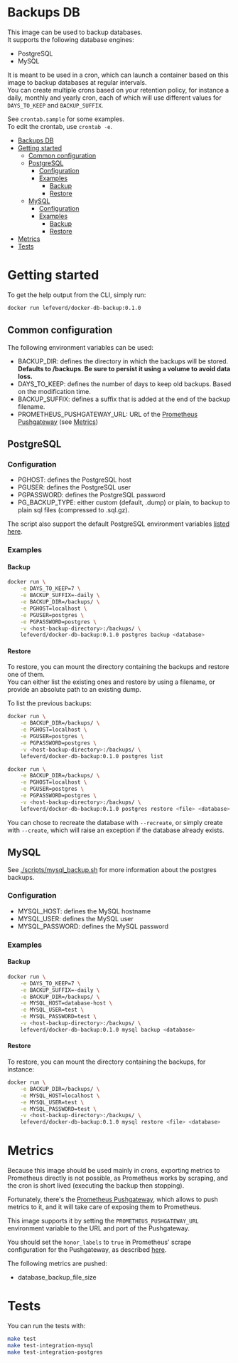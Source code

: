 # Backups DB

This image can be used to backup databases.  
It supports the following database engines:

- PostgreSQL
- MySQL

It is meant to be used in a cron, which can launch a container based on this image to backup
databases at regular intervals.  
You can create multiple crons based on your retention policy, for instance a daily, monthly and yearly cron,
each of which will use different values for `DAYS_TO_KEEP` and `BACKUP_SUFFIX`.

See `crontab.sample` for some examples.  
To edit the crontab, use `crontab -e`.

<!-- TOC -->

- [Backups DB](#backups-db)
- [Getting started](#getting-started)
    - [Common configuration](#common-configuration)
    - [PostgreSQL](#postgresql)
        - [Configuration](#configuration)
        - [Examples](#examples)
            - [Backup](#backup)
            - [Restore](#restore)
    - [MySQL](#mysql)
        - [Configuration](#configuration-1)
        - [Examples](#examples-1)
            - [Backup](#backup-1)
            - [Restore](#restore-1)
- [Metrics](#metrics)
- [Tests](#tests)

<!-- /TOC -->

# Getting started

To get the help output from the CLI, simply run:

```bash
docker run lefeverd/docker-db-backup:0.1.0
```

## Common configuration

The following environment variables can be used:

- BACKUP_DIR: defines the directory in which the backups will be stored.
**Defaults to /backups. Be sure to persist it using a volume to avoid data loss.**
- DAYS_TO_KEEP: defines the number of days to keep old backups. Based on the modification time.
- BACKUP_SUFFIX: defines a suffix that is added at the end of the backup filename.
- PROMETHEUS_PUSHGATEWAY_URL: URL of the [Prometheus Pushgateway](https://github.com/prometheus/pushgateway) (see [Metrics](#metrics))

## PostgreSQL

### Configuration

- PGHOST: defines the PostgreSQL host
- PGUSER: defines the PostgreSQL user
- PGPASSWORD: defines the PostgreSQL password
- PG_BACKUP_TYPE: either custom (default, .dump) or plain, to backup to plain sql files (compressed to .sql.gz).

The script also support the default PostgreSQL environment variables [listed here](https://www.postgresql.org/docs/9.3/static/libpq-envars.html).

### Examples

#### Backup

```bash
docker run \
    -e DAYS_TO_KEEP=7 \
    -e BACKUP_SUFFIX=-daily \
    -e BACKUP_DIR=/backups/ \
    -e PGHOST=localhost \
    -e PGUSER=postgres \
    -e PGPASSWORD=postgres \
    -v <host-backup-directory>:/backups/ \
    lefeverd/docker-db-backup:0.1.0 postgres backup <database>
```

#### Restore

To restore, you can mount the directory containing the backups and restore one of them.  
You can either list the existing ones and restore by using a filename, or provide an absolute
path to an existing dump.

To list the previous backups:

```bash
docker run \
    -e BACKUP_DIR=/backups/ \
    -e PGHOST=localhost \
    -e PGUSER=postgres \
    -e PGPASSWORD=postgres \
    -v <host-backup-directory>:/backups/ \
    lefeverd/docker-db-backup:0.1.0 postgres list
```


```bash
docker run \
    -e BACKUP_DIR=/backups/ \
    -e PGHOST=localhost \
    -e PGUSER=postgres \
    -e PGPASSWORD=postgres \
    -v <host-backup-directory>:/backups/ \
    lefeverd/docker-db-backup:0.1.0 postgres restore <file> <database>
```

You can chose to recreate the database with `--recreate`, or simply create with `--create`,
which will raise an exception if the database already exists.

## MySQL

See [./scripts/mysql_backup.sh](./scripts/mysql_backup.sh) for more information about
the postgres backups.

### Configuration

- MYSQL_HOST: defines the MySQL hostname
- MYSQL_USER: defines the MySQL user
- MYSQL_PASSWORD: defines the MySQL password

### Examples

#### Backup

```bash
docker run \
    -e DAYS_TO_KEEP=7 \
    -e BACKUP_SUFFIX=-daily \
    -e BACKUP_DIR=/backups/ \
    -e MYSQL_HOST=database-host \
    -e MYSQL_USER=test \
    -e MYSQL_PASSWORD=test \
    -v <host-backup-directory>:/backups/ \
    lefeverd/docker-db-backup:0.1.0 mysql backup <database>
```

#### Restore

To restore, you can mount the directory containing the backups, for instance:

```bash
docker run \
    -e BACKUP_DIR=/backups/ \
    -e MYSQL_HOST=localhost \
    -e MYSQL_USER=test \
    -e MYSQL_PASSWORD=test \
    -v <host-backup-directory>:/backups/ \
    lefeverd/docker-db-backup:0.1.0 mysql restore <file> <database>
```

# Metrics

Because this image should be used mainly in crons, exporting metrics to Prometheus directly is
not possible, as Prometheus works by scraping, and the cron is short lived
(executing the backup then stopping).

Fortunately, there's the [Prometheus Pushgateway](https://github.com/prometheus/pushgateway), which
allows to push metrics to it, and it will take care of exposing them to Prometheus.

This image supports it by setting the `PROMETHEUS_PUSHGATEWAY_URL` environment variable to the URL and port of the Pushgateway.

You should set the `honor_labels` to `true` in Prometheus' scrape configuration for the Pushgateway,
as described [here](https://github.com/prometheus/pushgateway#about-the-job-and-instance-labels).

The following metrics are pushed:

- database_backup_file_size

# Tests

You can run the tests with:

```bash
make test
make test-integration-mysql
make test-integration-postgres
```
